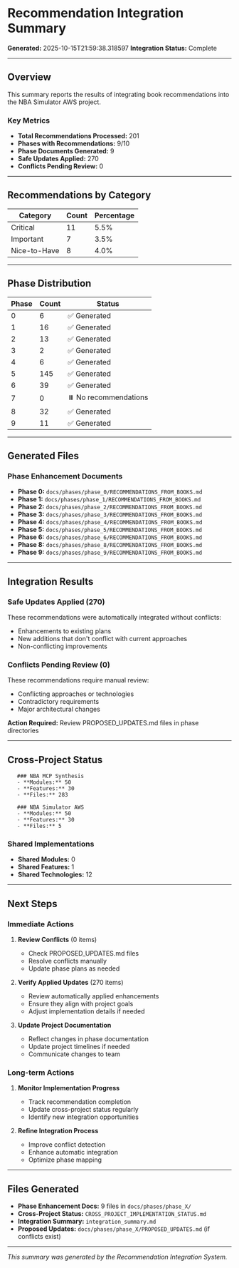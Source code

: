 # Recommendation Integration Summary

**Generated:** 2025-10-15T21:59:38.318597
**Integration Status:** Complete

---

## Overview

This summary reports the results of integrating book recommendations into the NBA Simulator AWS project.

### Key Metrics

- **Total Recommendations Processed:** 201
- **Phases with Recommendations:** 9/10
- **Phase Documents Generated:** 9
- **Safe Updates Applied:** 270
- **Conflicts Pending Review:** 0

---

## Recommendations by Category

| Category | Count | Percentage |
|----------|-------|------------|
| Critical | 11 | 5.5% |
| Important | 7 | 3.5% |
| Nice-to-Have | 8 | 4.0% |

---

## Phase Distribution

| Phase | Count | Status |
|-------|-------|--------|
| 0 | 6 | ✅ Generated |
| 1 | 16 | ✅ Generated |
| 2 | 13 | ✅ Generated |
| 3 | 2 | ✅ Generated |
| 4 | 6 | ✅ Generated |
| 5 | 145 | ✅ Generated |
| 6 | 39 | ✅ Generated |
| 7 | 0 | ⏸️ No recommendations |
| 8 | 32 | ✅ Generated |
| 9 | 11 | ✅ Generated |

---

## Generated Files

### Phase Enhancement Documents

- **Phase 0:** `docs/phases/phase_0/RECOMMENDATIONS_FROM_BOOKS.md`
- **Phase 1:** `docs/phases/phase_1/RECOMMENDATIONS_FROM_BOOKS.md`
- **Phase 2:** `docs/phases/phase_2/RECOMMENDATIONS_FROM_BOOKS.md`
- **Phase 3:** `docs/phases/phase_3/RECOMMENDATIONS_FROM_BOOKS.md`
- **Phase 4:** `docs/phases/phase_4/RECOMMENDATIONS_FROM_BOOKS.md`
- **Phase 5:** `docs/phases/phase_5/RECOMMENDATIONS_FROM_BOOKS.md`
- **Phase 6:** `docs/phases/phase_6/RECOMMENDATIONS_FROM_BOOKS.md`
- **Phase 8:** `docs/phases/phase_8/RECOMMENDATIONS_FROM_BOOKS.md`
- **Phase 9:** `docs/phases/phase_9/RECOMMENDATIONS_FROM_BOOKS.md`

---

## Integration Results

### Safe Updates Applied (270)

These recommendations were automatically integrated without conflicts:
- Enhancements to existing plans
- New additions that don't conflict with current approaches
- Non-conflicting improvements

### Conflicts Pending Review (0)

These recommendations require manual review:
- Conflicting approaches or technologies
- Contradictory requirements
- Major architectural changes

**Action Required:** Review PROPOSED_UPDATES.md files in phase directories

---

## Cross-Project Status

       ### NBA MCP Synthesis
       - **Modules:** 50
       - **Features:** 30
       - **Files:** 283

       ### NBA Simulator AWS
       - **Modules:** 50
       - **Features:** 30
       - **Files:** 5

### Shared Implementations
- **Shared Modules:** 0
- **Shared Features:** 1
- **Shared Technologies:** 12

---

## Next Steps

### Immediate Actions

1. **Review Conflicts** (0 items)
   - Check PROPOSED_UPDATES.md files
   - Resolve conflicts manually
   - Update phase plans as needed

2. **Verify Applied Updates** (270 items)
   - Review automatically applied enhancements
   - Ensure they align with project goals
   - Adjust implementation details if needed

3. **Update Project Documentation**
   - Reflect changes in phase documentation
   - Update project timelines if needed
   - Communicate changes to team

### Long-term Actions

1. **Monitor Implementation Progress**
   - Track recommendation completion
   - Update cross-project status regularly
   - Identify new integration opportunities

2. **Refine Integration Process**
   - Improve conflict detection
   - Enhance automatic integration
   - Optimize phase mapping

---

## Files Generated

- **Phase Enhancement Docs:** 9 files in `docs/phases/phase_X/`
- **Cross-Project Status:** `CROSS_PROJECT_IMPLEMENTATION_STATUS.md`
- **Integration Summary:** `integration_summary.md`
- **Proposed Updates:** `docs/phases/phase_X/PROPOSED_UPDATES.md` (if conflicts exist)

---

*This summary was generated by the Recommendation Integration System.*

